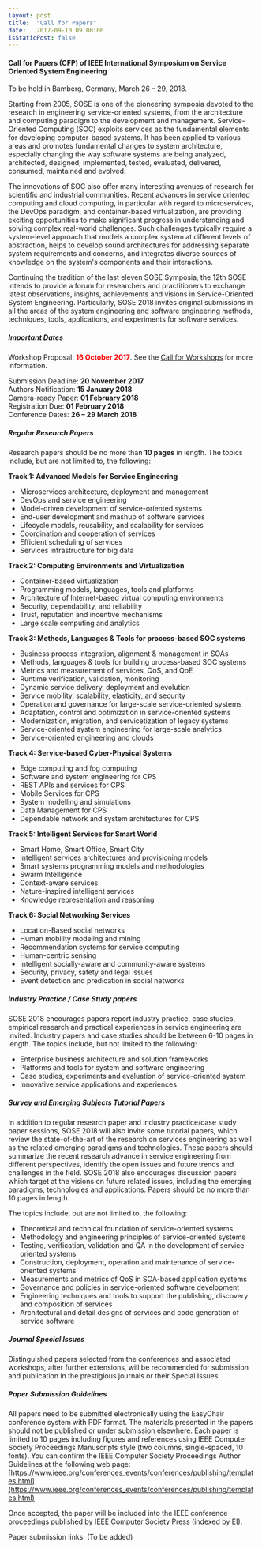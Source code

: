 ```yaml
---
layout: post
title:  "Call for Papers"
date:   2017-09-10 09:00:00
isStaticPost: false
---
```

#### Call for Papers (CFP) of IEEE International Symposium on Service Oriented System Engineering

To be held in Bamberg, Germany, March 26 – 29, 2018.

Starting from 2005, SOSE is one of the pioneering symposia devoted to the research in engineering service-oriented systems, from the architecture and computing paradigm to the development and management. Service-Oriented Computing (SOC) exploits services as the fundamental elements for developing computer-based systems. It has been applied to various areas and promotes fundamental changes to system architecture, especially changing the way software systems are being analyzed, architected, designed, implemented, tested, evaluated, delivered, consumed, maintained and evolved.

The innovations of SOC also offer many interesting avenues of research for scientific and industrial communities. Recent advances in service oriented computing and cloud computing, in particular with regard to microservices, the DevOps paradigm, and container-based virtualization, are providing exciting opportunities to make significant progress in understanding and solving complex real-world challenges. Such challenges typically require a system-level approach that models a complex system at different levels of abstraction, helps to develop sound architectures for addressing separate system requirements and concerns, and integrates diverse sources of knowledge on the system's components and their interactions.

Continuing the tradition of the last eleven SOSE Symposia, the 12th SOSE intends to provide a forum for researchers and practitioners to exchange latest observations, insights, achievements and visions in Service-Oriented System Engineering. Particularly, SOSE 2018 invites original submissions in all the areas of the system engineering and software engineering methods, techniques, tools, applications, and experiments for software services.

##### Important Dates

Workshop Proposal: <span style="color:red">__16 October 2017__</span>. See the <a href='/blog/call-for-workshops'>Call for Workshops</a> for more information.<br>

Submission Deadline: __20 November 2017__<br>
Authors Notification: __15 January 2018__<br>
Camera-ready Paper: __01 February 2018__<br>
Registration Due: __01 February 2018__<br>
Conference Dates: __26 – 29 March 2018__<br>

##### Regular Research Papers

Research papers should be no more than __10 pages__ in length. The topics include, but are not limited to, the following:

__Track 1: Advanced Models for Service Engineering__

* Microservices architecture, deployment and management
* DevOps and service engineering
* Model-driven development of service-oriented systems
* End-user development and mashup of software services
* Lifecycle models, reusability, and scalability for services
* Coordination and cooperation of services
* Efficient scheduling of services
* Services infrastructure for big data

__Track 2: Computing Environments and Virtualization__

* Container-based virtualization
* Programming models, languages, tools and platforms
* Architecture of Internet-based virtual computing environments
* Security, dependability, and reliability
* Trust, reputation and incentive mechanisms
* Large scale computing and analytics


__Track 3: Methods, Languages & Tools for process-based SOC systems__

* Business process integration, alignment & management in SOAs
* Methods, languages & tools for building process-based SOC systems 
* Metrics and measurement of services, QoS, and QoE
* Runtime verification, validation, monitoring
* Dynamic service delivery, deployment and evolution
* Service mobility, scalability, elasticity, and security
* Operation and governance for large-scale service-oriented systems
* Adaptation, control and optimization in service-oriented systems 
* Modernization, migration, and servicetization of legacy systems
* Service-oriented system engineering for large-scale analytics
* Service-oriented engineering and clouds

__Track 4: Service-based Cyber-Physical Systems__

* Edge computing and fog computing
* Software and system engineering for CPS
* REST APIs and services for CPS
* Mobile Services for CPS
* System modelling and simulations
* Data Management for CPS
* Dependable network and system architectures for CPS

__Track 5: Intelligent Services for Smart World__

* Smart Home, Smart Office, Smart City 
* Intelligent services architectures and provisioning models
* Smart systems programming models and methodologies 
* Swarm Intelligence 
* Context-aware services 
* Nature-inspired intelligent services 
* Knowledge representation and reasoning 

__Track 6: Social Networking Services__

* Location-Based social networks 
* Human mobility modeling and mining 
* Recommendation systems for service computing 
* Human-centric sensing 
* Intelligent socially-aware and community-aware systems 
* Security, privacy, safety and legal issues 
* Event detection and predication in social networks

##### Industry Practice / Case Study papers

SOSE 2018 encourages papers report industry practice, case studies, empirical research and practical experiences in service engineering are invited. Industry papers and case studies should be between 6-10 pages in length. The topics include, but not limited to the following:

* Enterprise business architecture and solution frameworks
* Platforms and tools for system and software engineering
* Case studies, experiments and evaluation of service-oriented system
* Innovative service applications and experiences

##### Survey and Emerging Subjects Tutorial Papers

In addition to regular research paper and industry practice/case study paper sessions, SOSE 2018 will also invite some tutorial papers, which review the state-of-the-art of the research on services engineering as well as the related emerging paradigms and technologies. These papers should summarize the recent research advance in service engineering from different perspectives, identify the open issues and future trends and challenges in the field. SOSE 2018 also encourages discussion papers which target at the visions on future related issues, including the emerging paradigms, technologies and applications. Papers should be no more than 10 pages in length.

The topics include, but are not limited to, the following:

* Theoretical and technical foundation of service-oriented systems
* Methodology and engineering principles of service-oriented systems
* Testing, verification, validation and QA in the development of service-oriented systems
* Construction, deployment, operation and maintenance of service-oriented systems
* Measurements and metrics of QoS in SOA-based application systems
* Governance and policies in service-oriented software development
* Engineering techniques and tools to support the publishing, discovery and composition of services
* Architectural and detail designs of services and code generation of service software

##### Journal Special Issues

Distinguished papers selected from the conferences and associated workshops, after further extensions, will be recommended for submission and publication in the prestigious journals or their Special Issues. 

##### Paper Submission Guidelines

All papers need to be submitted electronically using the EasyChair conference system with PDF format. The materials presented in the papers should not be published or under submission elsewhere. Each paper is limited to 10 pages including figures and references using IEEE Computer Society Proceedings Manuscripts style (two columns, single-spaced, 10 fonts). You can confirm the IEEE Computer Society Proceedings Author Guidelines at the following web page: [https://www.ieee.org/conferences_events/conferences/publishing/templates.html](https://www.ieee.org/conferences_events/conferences/publishing/templates.html)

Once accepted, the paper will be included into the IEEE conference proceedings published by IEEE Computer Society Press (indexed by EI). 

Paper submission links:
(To be added)
